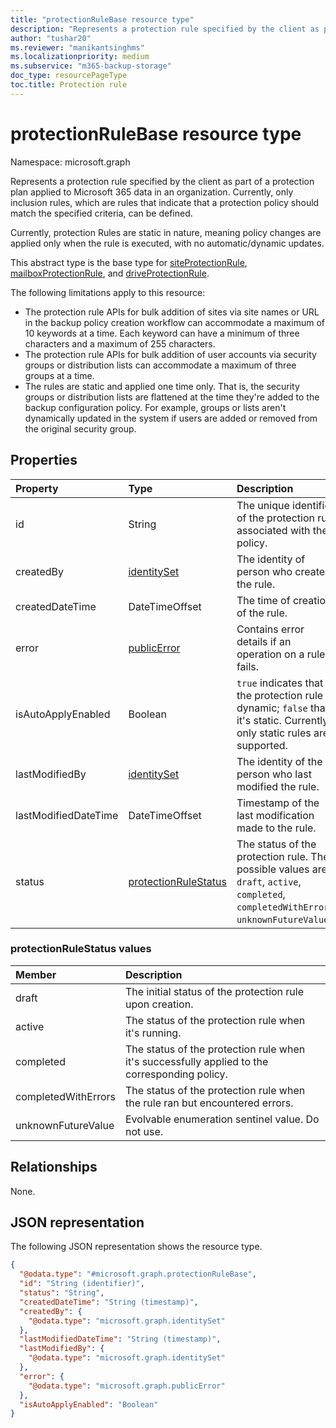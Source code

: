 ```yaml
---
title: "protectionRuleBase resource type"
description: "Represents a protection rule specified by the client as part of a protection plan applied to Microsoft 365 data in an organization."
author: "tushar20"
ms.reviewer: "manikantsinghms"
ms.localizationpriority: medium
ms.subservice: "m365-backup-storage"
doc_type: resourcePageType
toc.title: Protection rule
---
```


# protectionRuleBase resource type

Namespace: microsoft.graph

Represents a protection rule specified by the client as part of a protection plan applied to Microsoft 365 data in an organization. Currently, only inclusion rules, which are rules that indicate that a protection policy should match the specified criteria, can be defined.

Currently, protection Rules are static in nature, meaning policy changes are applied only when the rule is executed, with no automatic/dynamic updates.

This abstract type is the base type for [siteProtectionRule](../resources/siteprotectionrule.md), [mailboxProtectionRule](../resources/mailboxprotectionrule.md), and [driveProtectionRule](../resources/driveprotectionrule.md).

The following limitations apply to this resource:

- The protection rule APIs for bulk addition of sites via site names or URL in the backup policy creation workflow can accommodate a maximum of 10 keywords at a time. Each keyword can have a minimum of three characters and a maximum of 255 characters.
- The protection rule APIs for bulk addition of user accounts via security groups or distribution lists can accommodate a maximum of three groups at a time.
- The rules are static and applied one time only. That is, the security groups or distribution lists are flattened at the time they're added to the backup configuration policy. For example, groups or lists aren't dynamically updated in the system if users are added or removed from the original security group.

## Properties

|Property|Type|Description|
|:---|:---|:---|
|id|String|The unique identifier of the protection rule associated with the policy.|
|createdBy|[identitySet](../resources/identityset.md)|The identity of person who created the rule.|
|createdDateTime|DateTimeOffset|The time of creation of the rule.|
|error|[publicError](../resources/publicerror.md)|Contains error details if an operation on a rule fails.|
|isAutoApplyEnabled|Boolean| `true` indicates that the protection rule is dynamic; `false` that it's static. Currently, only static rules are supported.|
|lastModifiedBy|[identitySet](../resources/identityset.md)|The identity of the person who last modified the rule.|
|lastModifiedDateTime|DateTimeOffset|Timestamp of the last modification made to the rule.|
|status|[protectionRuleStatus](../resources/protectionrulebase.md#protectionrulestatus-values )|The status of the protection rule. The possible values are: `draft`, `active`, `completed`, `completedWithErrors`, `unknownFutureValue`.|

### protectionRuleStatus values

|Member | Description |
|:------|:------------|
|draft | The initial status of the protection rule upon creation.|
|active | The status of the protection rule when it's running.|
|completed | The status of the protection rule when it's successfully applied to the corresponding policy.|
|completedWithErrors | The status of the protection rule when the rule ran but encountered errors.|
|unknownFutureValue | Evolvable enumeration sentinel value. Do not use.    |

## Relationships

None.

## JSON representation

The following JSON representation shows the resource type.
<!-- {
  "blockType": "resource",
  "keyProperty": "id",
  "@odata.type": "microsoft.graph.protectionRuleBase",
  "baseType": "microsoft.graph.entity",
  "openType": false
}
-->
``` json
{
  "@odata.type": "#microsoft.graph.protectionRuleBase",
  "id": "String (identifier)",
  "status": "String",
  "createdDateTime": "String (timestamp)",
  "createdBy": {
    "@odata.type": "microsoft.graph.identitySet"
  },
  "lastModifiedDateTime": "String (timestamp)",
  "lastModifiedBy": {
    "@odata.type": "microsoft.graph.identitySet"
  },
  "error": {
    "@odata.type": "microsoft.graph.publicError"
  },
  "isAutoApplyEnabled": "Boolean"
}
```